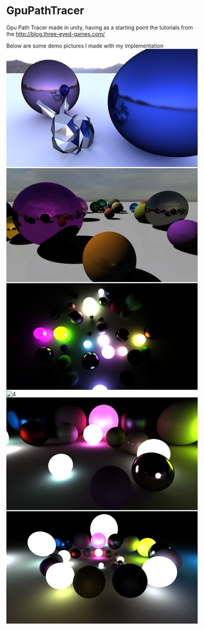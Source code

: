 # GpuPathTracer
Gpu Path Tracer made in unity, having as a starting point the tutorials from the http://blog.three-eyed-games.com/

Below are some demo pictures I made with my implementation
![](Images/BunnyPathTracer.PNG?raw=true "1")
![](Images/RayTracingUnity.JPG?raw=true "2")
![](Images/PathTracer01.PNG?raw=true "3")
![](Images/PathTracer02.PNGG?raw=true "4")
![](Images/PathTracer03.PNG?raw=true "4")
![](Images/PathTracer04.PNG?raw=true "5")
